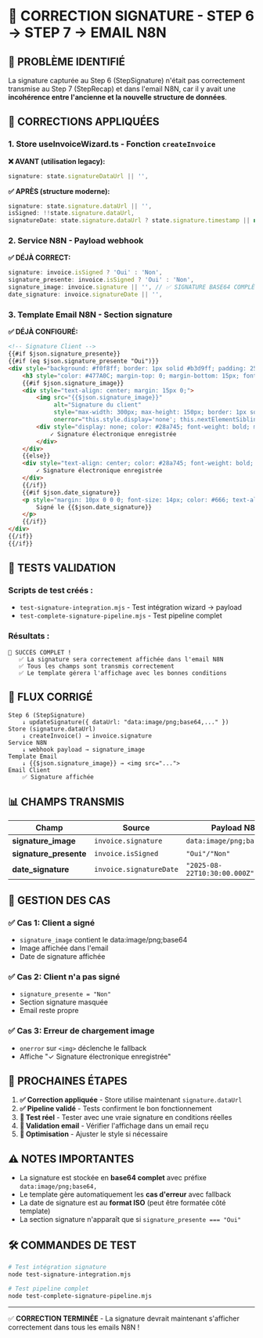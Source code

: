 # 🎯 CORRECTION SIGNATURE - STEP 6 → STEP 7 → EMAIL N8N

## 🚩 PROBLÈME IDENTIFIÉ

La signature capturée au Step 6 (StepSignature) n'était pas correctement transmise au Step 7 (StepRecap) et dans l'email N8N, car il y avait une **incohérence entre l'ancienne et la nouvelle structure de données**.

## 🔧 CORRECTIONS APPLIQUÉES

### 1. **Store useInvoiceWizard.ts** - Fonction `createInvoice`

**❌ AVANT (utilisation legacy):**
```typescript
signature: state.signatureDataUrl || '',
```

**✅ APRÈS (structure moderne):**
```typescript
signature: state.signature.dataUrl || '',
isSigned: !!state.signature.dataUrl,
signatureDate: state.signature.dataUrl ? state.signature.timestamp || new Date().toISOString() : undefined,
```

### 2. **Service N8N** - Payload webhook

**✅ DÉJÀ CORRECT:**
```typescript
signature: invoice.isSigned ? 'Oui' : 'Non',
signature_presente: invoice.isSigned ? 'Oui' : 'Non',
signature_image: invoice.signature || '', // ✅ SIGNATURE BASE64 COMPLÈTE
date_signature: invoice.signatureDate || '',
```

### 3. **Template Email N8N** - Section signature

**✅ DÉJÀ CONFIGURÉ:**
```html
<!-- Signature Client -->
{{#if $json.signature_presente}}
{{#if (eq $json.signature_presente "Oui")}}
<div style="background: #f0f8ff; border: 1px solid #b3d9ff; padding: 25px; border-radius: 8px; margin-bottom: 25px;">
    <h3 style="color: #477A0C; margin-top: 0; margin-bottom: 15px; font-size: 18px;">✍️ Signature client</h3>
    {{#if $json.signature_image}}
    <div style="text-align: center; margin: 15px 0;">
        <img src="{{$json.signature_image}}" 
             alt="Signature du client" 
             style="max-width: 300px; max-height: 150px; border: 1px solid #ddd; border-radius: 4px; background: white; padding: 10px;"
             onerror="this.style.display='none'; this.nextElementSibling.style.display='block';" />
        <div style="display: none; color: #28a745; font-weight: bold; margin-top: 10px;">
            ✓ Signature électronique enregistrée
        </div>
    </div>
    {{else}}
    <div style="text-align: center; color: #28a745; font-weight: bold; margin: 15px 0;">
        ✓ Signature électronique enregistrée
    </div>
    {{/if}}
    {{#if $json.date_signature}}
    <p style="margin: 10px 0 0 0; font-size: 14px; color: #666; text-align: center;">
        Signé le {{$json.date_signature}}
    </p>
    {{/if}}
</div>
{{/if}}
{{/if}}
```

## 🧪 TESTS VALIDATION

### Scripts de test créés :
- `test-signature-integration.mjs` - Test intégration wizard → payload
- `test-complete-signature-pipeline.mjs` - Test pipeline complet

### Résultats :
```
🎉 SUCCÈS COMPLET !
   ✅ La signature sera correctement affichée dans l'email N8N
   ✅ Tous les champs sont transmis correctement
   ✅ Le template gérera l'affichage avec les bonnes conditions
```

## 🔄 FLUX CORRIGÉ

```
Step 6 (StepSignature)
    ↓ updateSignature({ dataUrl: "data:image/png;base64,..." })
Store (signature.dataUrl)
    ↓ createInvoice() → invoice.signature
Service N8N
    ↓ webhook payload → signature_image
Template Email
    ↓ {{$json.signature_image}} → <img src="...">
Email Client
    ✅ Signature affichée
```

## 📊 CHAMPS TRANSMIS

| Champ | Source | Payload N8N | Template |
|-------|--------|-------------|----------|
| **signature_image** | `invoice.signature` | `data:image/png;base64,...` | `{{$json.signature_image}}` |
| **signature_presente** | `invoice.isSigned` | `"Oui"/"Non"` | `{{$json.signature_presente}}` |
| **date_signature** | `invoice.signatureDate` | `"2025-08-22T10:30:00.000Z"` | `{{$json.date_signature}}` |

## 🎯 GESTION DES CAS

### ✅ Cas 1: Client a signé
- `signature_image` contient le data:image/png;base64
- Image affichée dans l'email
- Date de signature affichée

### ✅ Cas 2: Client n'a pas signé
- `signature_presente = "Non"`
- Section signature masquée
- Email reste propre

### ✅ Cas 3: Erreur de chargement image
- `onerror` sur `<img>` déclenche le fallback
- Affiche "✓ Signature électronique enregistrée"

## 🚀 PROCHAINES ÉTAPES

1. **✅ Correction appliquée** - Store utilise maintenant `signature.dataUrl`
2. **✅ Pipeline validé** - Tests confirment le bon fonctionnement
3. **🔄 Test réel** - Tester avec une vraie signature en conditions réelles
4. **📧 Validation email** - Vérifier l'affichage dans un email reçu
5. **🎨 Optimisation** - Ajuster le style si nécessaire

## ⚠️ NOTES IMPORTANTES

- La signature est stockée en **base64 complet** avec préfixe `data:image/png;base64,`
- Le template gère automatiquement les **cas d'erreur** avec fallback
- La date de signature est au **format ISO** (peut être formatée côté template)
- La section signature n'apparaît que si `signature_presente === "Oui"`

## 🛠️ COMMANDES DE TEST

```bash
# Test intégration signature
node test-signature-integration.mjs

# Test pipeline complet
node test-complete-signature-pipeline.mjs
```

---
✅ **CORRECTION TERMINÉE** - La signature devrait maintenant s'afficher correctement dans tous les emails N8N !

